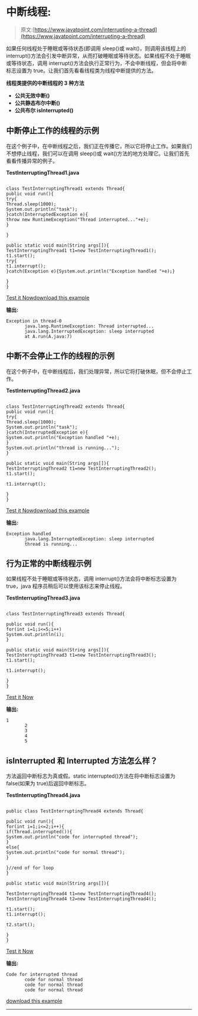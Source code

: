 # 中断线程:

> 原文:[https://www.javatpoint.com/interrupting-a-thread](https://www.javatpoint.com/interrupting-a-thread)

如果任何线程处于睡眠或等待状态(即调用 sleep()或 wait()，则调用该线程上的 interrupt()方法会引发中断异常，从而打破睡眠或等待状态。如果线程不处于睡眠或等待状态，调用 interrupt()方法会执行正常行为，不会中断线程，但会将中断标志设置为 true。让我们首先看看线程类为线程中断提供的方法。

**线程类提供的中断线程的 3 种方法**

*   **公共无效中断()**
*   **公共静态布尔中断()**
*   **公共布尔 isInterrupted()**

## 中断停止工作的线程的示例

在这个例子中，在中断线程之后，我们正在传播它，所以它将停止工作。如果我们不想停止线程，我们可以在调用 sleep()或 wait()方法的地方处理它。让我们首先看看传播异常的例子。

**TestInterruptingThread1.java**

```

class TestInterruptingThread1 extends Thread{
public void run(){
try{
Thread.sleep(1000);
System.out.println("task");
}catch(InterruptedException e){
throw new RuntimeException("Thread interrupted..."+e);
}

}

public static void main(String args[]){
TestInterruptingThread1 t1=new TestInterruptingThread1();
t1.start();
try{
t1.interrupt();
}catch(Exception e){System.out.println("Exception handled "+e);}

}
}

```

[Test it Now](https://www.javatpoint.com/opr/test.jsp?filename=TestInterruptingThread1)[download this example](https://static.javatpoint.com/src/multi/interrupt1.zip)

**输出:**

```
Exception in thread-0  
       java.lang.RuntimeException: Thread interrupted...
       java.lang.InterruptedException: sleep interrupted
       at A.run(A.java:7)

```

## 中断不会停止工作的线程的示例

在这个例子中，在中断线程后，我们处理异常，所以它将打破休眠，但不会停止工作。

**TestInterruptingThread2.java**

```

class TestInterruptingThread2 extends Thread{
public void run(){
try{
Thread.sleep(1000);
System.out.println("task");
}catch(InterruptedException e){
System.out.println("Exception handled "+e);
}
System.out.println("thread is running...");
}

public static void main(String args[]){
TestInterruptingThread2 t1=new TestInterruptingThread2();
t1.start();

t1.interrupt();

}
}

```

[Test it Now](https://www.javatpoint.com/opr/test.jsp?filename=TestInterruptingThread2)[download this example](https://static.javatpoint.com/src/multi/interrupt2.zip)

**输出:**

```
Exception handled  
       java.lang.InterruptedException: sleep interrupted
       thread is running...

```

## 行为正常的中断线程示例

如果线程不处于睡眠或等待状态，调用 interrupt()方法会将中断标志设置为 true，java 程序员稍后可以使用该标志来停止线程。

**TestInterruptingThread3.java**

```

class TestInterruptingThread3 extends Thread{

public void run(){
for(int i=1;i<=5;i++)
System.out.println(i);
}

public static void main(String args[]){
TestInterruptingThread3 t1=new TestInterruptingThread3();
t1.start();

t1.interrupt();

}
}

```

[Test it Now](https://www.javatpoint.com/opr/test.jsp?filename=TestInterruptingThread3)

**输出:**

```
1
       2
       3
       4 
       5

```

## isInterrupted 和 Interrupted 方法怎么样？

方法返回中断标志为真或假。static interrupted()方法在将中断标志设置为 false(如果为 true)后返回中断标志。

**TestInterruptingThread4.java**

```

public class TestInterruptingThread4 extends Thread{

public void run(){
for(int i=1;i<=2;i++){
if(Thread.interrupted()){
System.out.println("code for interrupted thread");
}
else{
System.out.println("code for normal thread");
}

}//end of for loop
}

public static void main(String args[]){

TestInterruptingThread4 t1=new TestInterruptingThread4();
TestInterruptingThread4 t2=new TestInterruptingThread4();

t1.start();
t1.interrupt();

t2.start();

}
}

```

[Test it Now](https://www.javatpoint.com/opr/test.jsp?filename=TestInterruptingThread4)

**输出:**

```
Code for interrupted thread
       code for normal thread
       code for normal thread
       code for normal thread

```

[download this example](https://static.javatpoint.com/src/multi/interrupt3.zip)

* * *